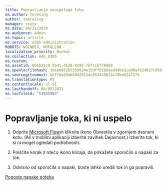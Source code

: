 ```yaml
---
title: Popravljanje neuspelega toka
ms.author: toresing
author: tomresing
manager: scotv
ms.date: 04/21/2020
ms.audience: Admin
ms.topic: article
ms.service: o365-administration
ROBOTS: NOINDEX, NOFOLLOW
localization_priority: Normal
ms.collection: Adm_O365
ms.custom: ''
ms.assetid: 856b15c9-2b41-4528-8195-7bfccbf78d69
ms.openlocfilehash: 3deb6062b5359924e15dff61b8eedd4be1ce00afe24027cd9917271bd5bbe48d
ms.sourcegitcommit: b5f7da89a650d2915dc652449623c78be6247175
ms.translationtype: MT
ms.contentlocale: sl-SI
ms.lasthandoff: 08/05/2021
ms.locfileid: "53945983"
---
```

# <a name="fix-a-flow-that-failed"></a>Popravljanje toka, ki ni uspelo

1. Odprite [Microsoft Flow](https://flow.microsoft.com/)in kliknite ikono Obvestila v zgornjem desnem kotu. (Ali v mobilni aplikaciji izberite zavihek Dejavnost.) Izberite tok, ki si ni mogel ogledati podrobnosti.
    
2. Poiščite korak z rdečo ikono klicaja, da prikažete sporočilo o napaki za tok.
    
3. Odvisno od sporočila o napaki, boste lahko uredili tok in ga popravili. 
    
[Pogoste napake poteka](https://go.microsoft.com/fwlink/?linkid=872110)
  

